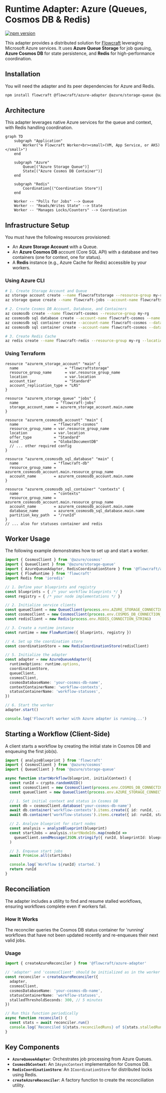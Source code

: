 # Runtime Adapter: Azure (Queues, Cosmos DB & Redis)

[![npm version](https://img.shields.io/npm/v/@flowcraft/azure-adapter.svg)](https://www.npmjs.com/package/@flowcraft/azure-adapter)

This adapter provides a distributed solution for [Flowcraft](https://flowcraft.dev) leveraging Microsoft Azure services. It uses **Azure Queue Storage** for job queuing, **Azure Cosmos DB** for state persistence, and **Redis** for high-performance coordination.

## Installation

You will need the adapter and its peer dependencies for Azure and Redis.

```bash
npm install flowcraft @flowcraft/azure-adapter @azure/storage-queue @azure/cosmos ioredis
```

## Architecture

This adapter leverages native Azure services for the queue and context, with Redis handling coordination.

```mermaid
graph TD
    subgraph "Application"
        Worker("⚙️ Flowcraft Worker<br><small>(VM, App Service, or AKS)</small>")
    end

    subgraph "Azure"
        Queue[("Azure Storage Queue")]
        State[("Azure Cosmos DB Container")]
    end

    subgraph "Redis"
        Coordination[("Coordination Store")]
    end

    Worker -- "Polls for Jobs" --> Queue
    Worker -- "Reads/Writes State" --> State
    Worker -- "Manages Locks/Counters" --> Coordination
```

## Infrastructure Setup

You must have the following resources provisioned:
-   An **Azure Storage Account** with a Queue.
-   An **Azure Cosmos DB** account (Core SQL API) with a database and two containers (one for context, one for status).
-   A **Redis** instance (e.g., Azure Cache for Redis) accessible by your workers.

### Using Azure CLI

```bash
# 1. Create Storage Account and Queue
az storage account create --name flowcraftstorage --resource-group my-rg
az storage queue create --name flowcraft-jobs --account-name flowcraftstorage

# 2. Create Cosmos DB Account, Database, and Containers
az cosmosdb create --name flowcraft-cosmos --resource-group my-rg
az cosmosdb sql database create --account-name flowcraft-cosmos --name flowcraft-db --resource-group my-rg
az cosmosdb sql container create --account-name flowcraft-cosmos --database-name flowcraft-db --name contexts --partition-key-path "/runId" --resource-group my-rg
az cosmosdb sql container create --account-name flowcraft-cosmos --database-name flowcraft-db --name statuses --partition-key-path "/runId" --resource-group my-rg

# 3. Create Redis Cache
az redis create --name flowcraft-redis --resource-group my-rg --location eastus --sku Basic --vm-size c0
```

### Using Terraform

```hcl
resource "azurerm_storage_account" "main" {
  name                     = "flowcraftstorage"
  resource_group_name      = var.resource_group_name
  location                 = var.location
  account_tier             = "Standard"
  account_replication_type = "LRS"
}

resource "azurerm_storage_queue" "jobs" {
  name                 = "flowcraft-jobs"
  storage_account_name = azurerm_storage_account.main.name
}

resource "azurerm_cosmosdb_account" "main" {
  name                = "flowcraft-cosmos"
  resource_group_name = var.resource_group_name
  location            = var.location
  offer_type          = "Standard"
  kind                = "GlobalDocumentDB"
  // ... other required config
}

resource "azurerm_cosmosdb_sql_database" "main" {
  name                = "flowcraft-db"
  resource_group_name = azurerm_cosmosdb_account.main.resource_group_name
  account_name        = azurerm_cosmosdb_account.main.name
}

resource "azurerm_cosmosdb_sql_container" "contexts" {
  name                = "contexts"
  resource_group_name = azurerm_cosmosdb_account.main.resource_group_name
  account_name        = azurerm_cosmosdb_account.main.name
  database_name       = azurerm_cosmosdb_sql_database.main.name
  partition_key_path  = "/runId"
}
// ... also for statuses container and redis
```

## Worker Usage

The following example demonstrates how to set up and start a worker.

```typescript
import { CosmosClient } from '@azure/cosmos'
import { QueueClient } from '@azure/storage-queue'
import { AzureQueueAdapter, RedisCoordinationStore } from '@flowcraft/azure-adapter'
import { FlowRuntime } from 'flowcraft'
import Redis from 'ioredis'

// 1. Define your blueprints and registry
const blueprints = { /* your workflow blueprints */ }
const registry = { /* your node implementations */ }

// 2. Initialize service clients
const queueClient = new QueueClient(process.env.AZURE_STORAGE_CONNECTION_STRING, 'your-queue-name')
const cosmosClient = new CosmosClient(process.env.COSMOS_DB_CONNECTION_STRING)
const redisClient = new Redis(process.env.REDIS_CONNECTION_STRING)

// 3. Create a runtime instance
const runtime = new FlowRuntime({ blueprints, registry })

// 4. Set up the coordination store
const coordinationStore = new RedisCoordinationStore(redisClient)

// 5. Initialize the adapter
const adapter = new AzureQueueAdapter({
  runtimeOptions: runtime.options,
  coordinationStore,
  queueClient,
  cosmosClient,
  cosmosDatabaseName: 'your-cosmos-db-name',
  contextContainerName: 'workflow-contexts',
  statusContainerName: 'workflow-statuses',
})

// 6. Start the worker
adapter.start()

console.log('Flowcraft worker with Azure adapter is running...')
```

## Starting a Workflow (Client-Side)

A client starts a workflow by creating the initial state in Cosmos DB and enqueuing the first job(s).

```typescript
import { analyzeBlueprint } from 'flowcraft'
import { CosmosClient } from '@azure/cosmos'
import { QueueClient } from '@azure/storage-queue'

async function startWorkflow(blueprint, initialContext) {
  const runId = crypto.randomUUID()
  const cosmosClient = new CosmosClient(process.env.COSMOS_DB_CONNECTION_STRING)
  const queueClient = new QueueClient(process.env.AZURE_STORAGE_CONNECTION_STRING, 'your-queue-name')

  // 1. Set initial context and status in Cosmos DB
  const db = cosmosClient.database('your-cosmos-db-name')
  await db.container('workflow-contexts').items.create({ id: runId, ...initialContext })
  await db.container('workflow-statuses').items.create({ id: runId, status: 'running', lastUpdated: new Date().toISOString() })

  // 2. Analyze blueprint for start nodes
  const analysis = analyzeBlueprint(blueprint)
  const startJobs = analysis.startNodeIds.map(nodeId =>
    queueClient.sendMessage(JSON.stringify({ runId, blueprintId: blueprint.id, nodeId }))
  )

  // 3. Enqueue start jobs
  await Promise.all(startJobs)

  console.log(`Workflow ${runId} started.`)
  return runId
}
```

## Reconciliation

The adapter includes a utility to find and resume stalled workflows, ensuring workflows complete even if workers fail.

### How It Works

The reconciler queries the Cosmos DB status container for 'running' workflows that have not been updated recently and re-enqueues their next valid jobs.

### Usage

```typescript
import { createAzureReconciler } from '@flowcraft/azure-adapter'

// 'adapter' and 'cosmosClient' should be initialized as in the worker setup
const reconciler = createAzureReconciler({
  adapter,
  cosmosClient,
  cosmosDatabaseName: 'your-cosmos-db-name',
  statusContainerName: 'workflow-statuses',
  stalledThresholdSeconds: 300, // 5 minutes
})

// Run this function periodically
async function reconcile() {
  const stats = await reconciler.run()
  console.log(`Reconciled ${stats.reconciledRuns} of ${stats.stalledRuns} stalled runs.`)
}
```

## Key Components

- **`AzureQueueAdapter`**: Orchestrates job processing from Azure Queues.
- **`CosmosDbContext`**: An `IAsyncContext` implementation for Cosmos DB.
- **`RedisCoordinationStore`**: An `ICoordinationStore` for distributed locks using Redis.
- **`createAzureReconciler`**: A factory function to create the reconciliation utility.
